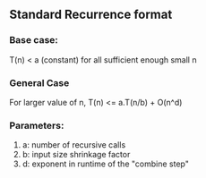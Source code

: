 ## Standard Recurrence format
### Base case:
T(n) < a (constant) for all sufficient enough small n
### General Case
For larger value of n, 
T(n) <= a.T(n/b) + O(n^d)
### Parameters: 
1. a: number of recursive calls
2. b: input size shrinkage factor
3. d: exponent in runtime of the "combine step"
